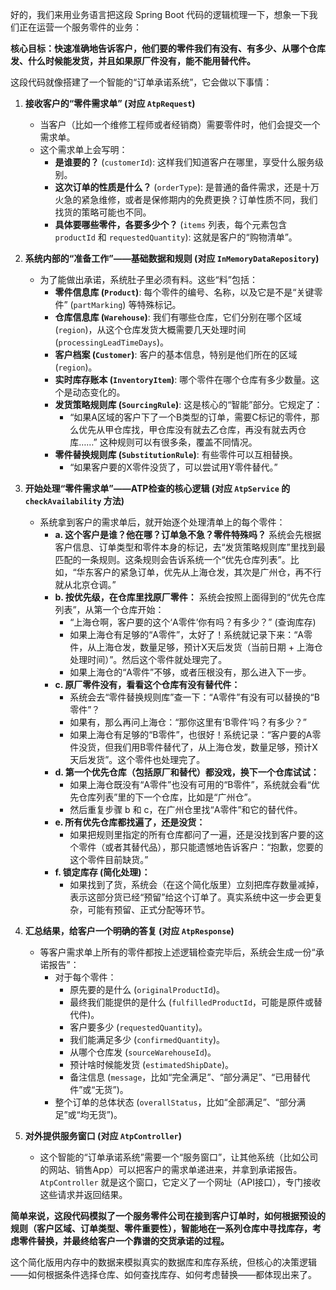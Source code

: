 好的，我们来用业务语言把这段 Spring Boot 代码的逻辑梳理一下，想象一下我们正在运营一个服务零件的业务：

**核心目标：快速准确地告诉客户，他们要的零件我们有没有、有多少、从哪个仓库发、什么时候能发货，并且如果原厂件没有，能不能用替代件。**

这段代码就像搭建了一个智能的“订单承诺系统”，它会做以下事情：

1.  **接收客户的“零件需求单” (对应 `AtpRequest`)**
    *   当客户（比如一个维修工程师或者经销商）需要零件时，他们会提交一个需求单。
    *   这个需求单上会写明：
        *   **是谁要的？** (`customerId`): 这样我们知道客户在哪里，享受什么服务级别。
        *   **这次订单的性质是什么？** (`orderType`): 是普通的备件需求，还是十万火急的紧急维修，或者是保修期内的免费更换？订单性质不同，我们找货的策略可能也不同。
        *   **具体要哪些零件，各要多少个？** (`items` 列表，每个元素包含 `productId` 和 `requestedQuantity`): 这就是客户的“购物清单”。

2.  **系统内部的“准备工作”——基础数据和规则 (对应 `InMemoryDataRepository`)**
    *   为了能做出承诺，系统肚子里必须有料。这些“料”包括：
        *   **零件信息库 (`Product`)**: 每个零件的编号、名称，以及它是不是“关键零件” (`partMarking`) 等特殊标记。
        *   **仓库信息库 (`Warehouse`)**: 我们有哪些仓库，它们分别在哪个区域 (`region`)，从这个仓库发货大概需要几天处理时间 (`processingLeadTimeDays`)。
        *   **客户档案 (`Customer`)**: 客户的基本信息，特别是他们所在的区域 (`region`)。
        *   **实时库存账本 (`InventoryItem`)**: 哪个零件在哪个仓库有多少数量。这个是动态变化的。
        *   **发货策略规则库 (`SourcingRule`)**: 这是核心的“智能”部分。它规定了：
            *   “如果A区域的客户下了一个B类型的订单，需要C标记的零件，那么优先从甲仓库找，甲仓库没有就去乙仓库，再没有就去丙仓库……” 这种规则可以有很多条，覆盖不同情况。
        *   **零件替换规则库 (`SubstitutionRule`)**: 有些零件可以互相替换。
            *   “如果客户要的X零件没货了，可以尝试用Y零件替代。”

3.  **开始处理“零件需求单”——ATP检查的核心逻辑 (对应 `AtpService` 的 `checkAvailability` 方法)**
    *   系统拿到客户的需求单后，就开始逐个处理清单上的每个零件：
        *   **a. 这个客户是谁？他在哪？订单急不急？零件特殊吗？**
            系统会先根据客户信息、订单类型和零件本身的标记，去“发货策略规则库”里找到最匹配的一条规则。这条规则会告诉系统一个“优先仓库列表”。比如，“华东客户的紧急订单，优先从上海仓发，其次是广州仓，再不行就从北京仓调。”
        *   **b. 按优先级，在仓库里找原厂零件：**
            系统会按照上面得到的“优先仓库列表”，从第一个仓库开始：
            *   “上海仓啊，客户要的这个‘A零件’你有吗？有多少？” (查询库存)
            *   如果上海仓有足够的“A零件”，太好了！系统就记录下来：“A零件，从上海仓发，数量足够，预计X天后发货（当前日期 + 上海仓处理时间）”。然后这个零件就处理完了。
            *   如果上海仓的“A零件”不够，或者压根没有，那么进入下一步。
        *   **c. 原厂零件没有，看看这个仓库有没有替代件：**
            *   系统会去“零件替换规则库”查一下：“A零件”有没有可以替换的“B零件”？
            *   如果有，那么再问上海仓：“那你这里有‘B零件’吗？有多少？”
            *   如果上海仓有足够的“B零件”，也很好！系统记录：“客户要的A零件没货，但我们用B零件替代了，从上海仓发，数量足够，预计X天后发货”。这个零件也处理完了。
        *   **d. 第一个优先仓库（包括原厂和替代）都没戏，换下一个仓库试试：**
            *   如果上海仓既没有“A零件”也没有可用的“B零件”，系统就会看“优先仓库列表”里的下一个仓库，比如是“广州仓”。
            *   然后重复步骤 b 和 c，在广州仓里找“A零件”和它的替代件。
        *   **e. 所有优先仓库都找遍了，还是没货：**
            *   如果把规则里指定的所有仓库都问了一遍，还是没找到客户要的这个零件（或者其替代品），那只能遗憾地告诉客户：“抱歉，您要的这个零件目前缺货。”
        *   **f. 锁定库存 (简化处理)：**
            *   如果找到了货，系统会（在这个简化版里）立刻把库存数量减掉，表示这部分货已经“预留”给这个订单了。真实系统中这一步会更复杂，可能有预留、正式分配等环节。

4.  **汇总结果，给客户一个明确的答复 (对应 `AtpResponse`)**
    *   等客户需求单上所有的零件都按上述逻辑检查完毕后，系统会生成一份“承诺报告”：
        *   对于每个零件：
            *   原先要的是什么 (`originalProductId`)。
            *   最终我们能提供的是什么 (`fulfilledProductId`，可能是原件或替代件)。
            *   客户要多少 (`requestedQuantity`)。
            *   我们能满足多少 (`confirmedQuantity`)。
            *   从哪个仓库发 (`sourceWarehouseId`)。
            *   预计啥时候能发货 (`estimatedShipDate`)。
            *   备注信息 (`message`，比如“完全满足”、“部分满足”、“已用替代件”或“无货”)。
        *   整个订单的总体状态 (`overallStatus`，比如“全部满足”、“部分满足”或“均无货”)。

5.  **对外提供服务窗口 (对应 `AtpController`)**
    *   这个智能的“订单承诺系统”需要一个“服务窗口”，让其他系统（比如公司的网站、销售App）可以把客户的需求单递进来，并拿到承诺报告。`AtpController` 就是这个窗口，它定义了一个网址（API接口），专门接收这些请求并返回结果。

**简单来说，这段代码模拟了一个服务零件公司在接到客户订单时，如何根据预设的规则（客户区域、订单类型、零件重要性），智能地在一系列仓库中寻找库存，考虑零件替换，并最终给客户一个靠谱的交货承诺的过程。**

这个简化版用内存中的数据来模拟真实的数据库和库存系统，但核心的决策逻辑——如何根据条件选择仓库、如何查找库存、如何考虑替换——都体现出来了。